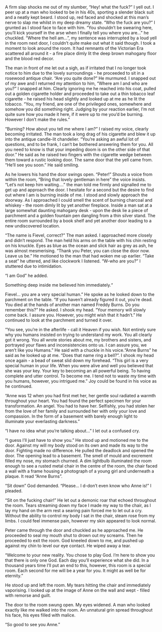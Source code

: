 A firm slap shocks me out of my slumber, “Hey! what the fuck?” I yell out. I peer up at a man who looked to be in his 40s, sporting a slender black suit and a neatly kept beard. I stood up, red faced and shocked at this man’s nerve to slap me whilst in my deep dreamy state. “Who the fuck are you?” I grunted as I stood face to face with him. “You shouldn’t be swearing here, you’ll kick yourself in the arse when I finally tell you where you are...” he chuckled. “Where the hell am...”, my sentence was interrupted by a loud yell in the room next door, I couldn’t quite make out what it said though. I took a moment to look around the room. It had remnants of the Victorian Era scattered all around it - a fire place dimly lit the deep brown mahogany floor and the blood red decor.

The man in front of me let out a sigh, as if irritated that I no longer took notice to him due to the lovely surroundings - he proceeded to sit in a rosewood antique chair. “Are you quite done?” He murmured. I snapped out of my awe and I returned my attention to him, “Where am I and who are you?” I snapped at him. Clearly ignoring me he reached into his coat, pulled out a golden cigarette holder and proceeded to take out a thin tobacco leaf cigarette - he raised his head slightly and looked up at me as he lit the tobacco. “You, my friend, are one of the privileged ones, somewhere and somehow you did something right. Judging by your reaction earlier, I’m not quite sure how you made it here, if it were up to me you’d be burning. However I don’t make the rules.”

“Burning? How about you tell me where I am?” I raised my voice, clearly becoming irritated. The man took a long drag of his cigarette and blew it up into the antique candle-lit chandelier. “You’re asking an awful lot of questions, and to be frank, I can’t be bothered answering them for you. All you need to know is that your impeding doom is on the other side of that door.” He said as he raised two fingers with the cigarette wedge between them toward a rustic looking door. The same door that the yell came from. “He’ll see you soon.” He said smiling.

As he lowers his hand the door swings open. “Peter!” Shouts a voice from within the room, “Bring that lovely gentleman in here” the voice insists. “Let’s not keep him waiting....” the man told me firmly and signalled me to get up and approach the door. I hesitate for a second but the desire to find out where I am is burning inside of me. I stood and slowly approach the doorway. As I approached I could smell the scent of burning charcoal and whiskey - the room dimly lit by yet another fireplace. Inside a man sat at a large somewhat daunting mahogany desk - upon the desk lie a piece of parchment and a golden fountain pen dangling from a thin silver stand. The entire room surrounded by a book shelf and yet another door leading to a new undiscovered location.

“The name is Fievel, correct?” The man asked. I approached more closely and didn’t respond. The man held his arms on the table with his chin resting on his knuckle. Eyes as blue as the ocean and slick hair as grey as ash, he was almost mesmerising. “Thank you Peter, you can close the door now. Leave us be.” He motioned to the man that had woken me up earlier. “Take a seat” he uttered, and like clockwork I listened. “W-who are you?” I stuttered due to intimidation.

“I am God” he added.

Something deep inside me believed him immediately.“

Fievel... you are a very special human.” He spoke as he looked down to the parchment on the table. “If you haven’t already figured it out, you’re dead. You died at the hands of another man named Freddy Burns. Do you remember this?” He asked. I shook my head. “Your memory will slowly come back. I assure you. However, you might wish that it hadn’t.” He continued to look at the parchment and turned it over.

“You see, you’re in the afterlife - call it Heaven if you wish. Not entirely sure why you humans insisted on trying to understand my work. You all clearly got it wrong. You all wrote stories about me, my brothers and sisters, and portrayed your flaws and inconsistencies onto us. I can assure you, we aren’t like you Humans.” He said with a chuckle in his voice.“Anne Burns” he said as he looked up at me. “Does that name ring a bell?”. I shook my head once again - a bead of sweat slid down my forehead. “This girl is a very special human in your life. When you were alive and well you believed that she was your key. Your key to becoming an all powerful being. To having complete and utter control. To become me. I tend not to waste my time with you humans, however, you intrigued me.” Joy could be found in his voice as he continued.

“Anne was 12 when you had first met her, her gentle soul radiated a warmth throughout your heart. You had found the perfect specimen for your transformation. An angel. You had to have her. Selfishly, you had stolen her from the love of her family and surrounded her with only your love and compassion. In the form of a basement with barely enough light to illuminate your everlasting darkness.”

“I have no idea what you’re talking about...” I let out a confused cry.

“I guess I’ll just have to show you.” He stood up and motioned me to the door. Against my will my body stood on its own and made its way to the door. Fighting made no difference. He pulled the deadlock and opened the door. The opening lead to a basement. The smell of mould and excrement filled my nose, my stomach churned. A dim lightbulb illuminated the room enough to see a rusted metal chair in the centre of the room, the chair faced a wall with a frame housing a photograph of a young girl and underneath a plaque. It read “Anne Burns”.

“Sit down” God demanded. “Please... I d-don’t even know who Anne is!” I pleaded.

“Sit on the fucking chair!” He let out a demonic roar that echoed throughout the room. Tears streaming down my face I made my way to the chair, as I lay my hand on the arm rest a searing pain forced me to let out a cry. Without the ability to control my body I sat in the chair, steam rose from my limbs. I could feel immense pain, however my skin appeared to look normal.

Peter came through the door and chuckled as he approached me. He proceeded to seal my mouth shut to drown out my screams. Then he proceeded to exit the room. God kneeled down to me, and pushed up against my chin to level our eye contact. He wiped away a tear.

“Welcome to your new reality. You chose to play God. I’m here to show you that there is only one God. Each day you’ll experience what she did. In a thousand years time I’ll put an end to this, however, this room is a special room. Each second for me will be a year for you. It might as well be for eternity.”

He stood up and left the room. My tears hitting the chair and immediately vaporising. I looked up at the image of Anne on the wall and wept - filled with remorse and guilt.

The door to the room swung open. My eyes widened. A man who looked exactly like me walked into the room. An unnatural grin spread throughout his face, his eyes filled with malice.

“So good to see you Anne.”